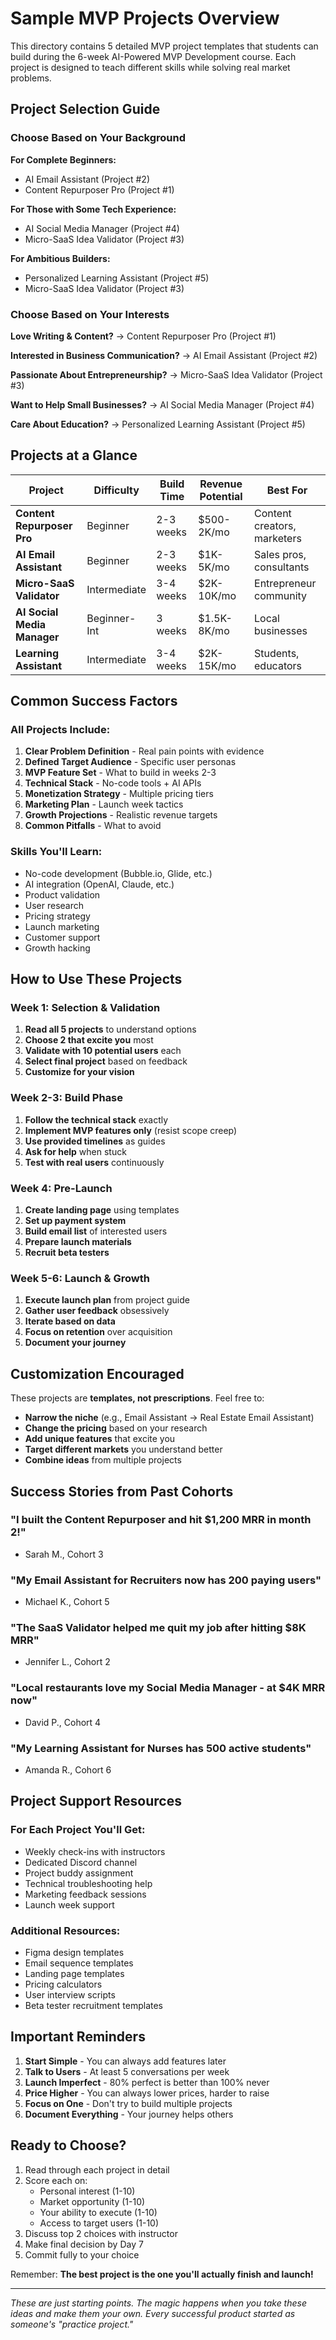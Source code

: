 # Sample MVP Projects Overview

This directory contains 5 detailed MVP project templates that students can build during the 6-week AI-Powered MVP Development course. Each project is designed to teach different skills while solving real market problems.

## Project Selection Guide

### Choose Based on Your Background

**For Complete Beginners:**
- AI Email Assistant (Project #2)
- Content Repurposer Pro (Project #1)

**For Those with Some Tech Experience:**
- AI Social Media Manager (Project #4)
- Micro-SaaS Idea Validator (Project #3)

**For Ambitious Builders:**
- Personalized Learning Assistant (Project #5)
- Micro-SaaS Idea Validator (Project #3)

### Choose Based on Your Interests

**Love Writing & Content?**
→ Content Repurposer Pro (Project #1)

**Interested in Business Communication?**
→ AI Email Assistant (Project #2)

**Passionate About Entrepreneurship?**
→ Micro-SaaS Idea Validator (Project #3)

**Want to Help Small Businesses?**
→ AI Social Media Manager (Project #4)

**Care About Education?**
→ Personalized Learning Assistant (Project #5)

## Projects at a Glance

| Project | Difficulty | Build Time | Revenue Potential | Best For |
|---------|------------|------------|-------------------|----------|
| **Content Repurposer Pro** | Beginner | 2-3 weeks | $500-2K/mo | Content creators, marketers |
| **AI Email Assistant** | Beginner | 2-3 weeks | $1K-5K/mo | Sales pros, consultants |
| **Micro-SaaS Validator** | Intermediate | 3-4 weeks | $2K-10K/mo | Entrepreneur community |
| **AI Social Media Manager** | Beginner-Int | 3 weeks | $1.5K-8K/mo | Local businesses |
| **Learning Assistant** | Intermediate | 3-4 weeks | $2K-15K/mo | Students, educators |

## Common Success Factors

### All Projects Include:
1. **Clear Problem Definition** - Real pain points with evidence
2. **Defined Target Audience** - Specific user personas
3. **MVP Feature Set** - What to build in weeks 2-3
4. **Technical Stack** - No-code tools + AI APIs
5. **Monetization Strategy** - Multiple pricing tiers
6. **Marketing Plan** - Launch week tactics
7. **Growth Projections** - Realistic revenue targets
8. **Common Pitfalls** - What to avoid

### Skills You'll Learn:
- No-code development (Bubble.io, Glide, etc.)
- AI integration (OpenAI, Claude, etc.)
- Product validation
- User research
- Pricing strategy
- Launch marketing
- Customer support
- Growth hacking

## How to Use These Projects

### Week 1: Selection & Validation
1. **Read all 5 projects** to understand options
2. **Choose 2 that excite you** most
3. **Validate with 10 potential users** each
4. **Select final project** based on feedback
5. **Customize for your vision**

### Week 2-3: Build Phase
1. **Follow the technical stack** exactly
2. **Implement MVP features only** (resist scope creep)
3. **Use provided timelines** as guides
4. **Ask for help** when stuck
5. **Test with real users** continuously

### Week 4: Pre-Launch
1. **Create landing page** using templates
2. **Set up payment system**
3. **Build email list** of interested users
4. **Prepare launch materials**
5. **Recruit beta testers**

### Week 5-6: Launch & Growth
1. **Execute launch plan** from project guide
2. **Gather user feedback** obsessively
3. **Iterate based on data**
4. **Focus on retention** over acquisition
5. **Document your journey**

## Customization Encouraged

These projects are **templates, not prescriptions**. Feel free to:

- **Narrow the niche** (e.g., Email Assistant → Real Estate Email Assistant)
- **Change the pricing** based on your research
- **Add unique features** that excite you
- **Target different markets** you understand better
- **Combine ideas** from multiple projects

## Success Stories from Past Cohorts

### "I built the Content Repurposer and hit $1,200 MRR in month 2!"
- Sarah M., Cohort 3

### "My Email Assistant for Recruiters now has 200 paying users"
- Michael K., Cohort 5

### "The SaaS Validator helped me quit my job after hitting $8K MRR"
- Jennifer L., Cohort 2

### "Local restaurants love my Social Media Manager - at $4K MRR now"
- David P., Cohort 4

### "My Learning Assistant for Nurses has 500 active students"
- Amanda R., Cohort 6

## Project Support Resources

### For Each Project You'll Get:
- Weekly check-ins with instructors
- Dedicated Discord channel
- Project buddy assignment
- Technical troubleshooting help
- Marketing feedback sessions
- Launch week support

### Additional Resources:
- Figma design templates
- Email sequence templates
- Landing page templates
- Pricing calculators
- User interview scripts
- Beta tester recruitment templates

## Important Reminders

1. **Start Simple** - You can always add features later
2. **Talk to Users** - At least 5 conversations per week
3. **Launch Imperfect** - 80% perfect is better than 100% never
4. **Price Higher** - You can always lower prices, harder to raise
5. **Focus on One** - Don't try to build multiple projects
6. **Document Everything** - Your journey helps others

## Ready to Choose?

1. Read through each project in detail
2. Score each on:
   - Personal interest (1-10)
   - Market opportunity (1-10)
   - Your ability to execute (1-10)
   - Access to target users (1-10)
3. Discuss top 2 choices with instructor
4. Make final decision by Day 7
5. Commit fully to your choice

Remember: **The best project is the one you'll actually finish and launch!**

---

*These are just starting points. The magic happens when you take these ideas and make them your own. Every successful product started as someone's "practice project."*